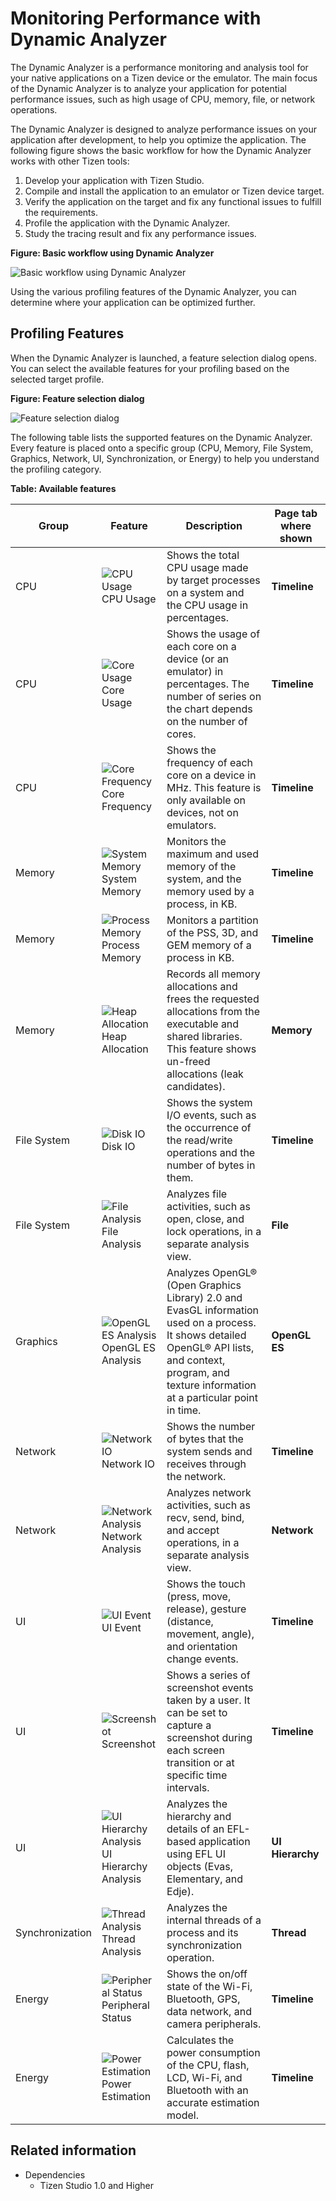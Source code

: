 # Monitoring Performance with Dynamic Analyzer

The Dynamic Analyzer is a performance monitoring and analysis tool for your native applications on a Tizen device or the emulator. The main focus of the Dynamic Analyzer is to analyze your application for potential performance issues, such as high usage of CPU, memory, file, or network operations.

The Dynamic Analyzer is designed to analyze performance issues on your application after development, to help you optimize the application. The following figure shows the basic workflow for how the Dynamic Analyzer works with other Tizen tools:

1. Develop your application with Tizen Studio.
2. Compile and install the application to an emulator or Tizen device target.
3. Verify the application on the target and fix any functional issues to fulfill the requirements.
4. Profile the application with the Dynamic Analyzer.
5. Study the tracing result and fix any performance issues.

**Figure: Basic workflow using Dynamic Analyzer**

![Basic workflow using Dynamic Analyzer](./media/dynamic_analyzer_basic_workflow.png)

Using the various profiling features of the Dynamic Analyzer, you can determine where your application can be optimized further.

## Profiling Features

When the Dynamic Analyzer is launched, a feature selection dialog opens. You can select the available features for your profiling based on the selected target profile.

**Figure: Feature selection dialog**

![Feature selection dialog](./media/dynamic_analyzer_feature_selection.png)

The following table lists the supported features on the Dynamic Analyzer. Every feature is placed onto a specific group (CPU, Memory, File System, Graphics, Network, UI, Synchronization, or Energy) to help you understand the profiling category.

**Table: Available features**

| Group           | Feature                                  | Description                              | Page tab where shown |
|-----------------|------------------------------------------|------------------------------------------|----------------------|
| CPU             | ![CPU Usage](./media/dynamic_analyzer_cpu_usage.png) <br>CPU Usage | Shows the total CPU usage made by target processes on a system and the CPU usage in percentages. | **Timeline** |
| CPU             | ![Core Usage](./media/dynamic_analyzer_core_usage.png) <br>Core Usage | Shows the usage of each core on a device (or an emulator) in percentages. The number of series on the chart depends on the number of cores. | **Timeline** |
| CPU             | ![Core Frequency](./media/dynamic_analyzer_core_frequency.png) <br>Core Frequency | Shows the frequency of each core on a device in MHz. This feature is only available on devices, not on emulators. | **Timeline** |
| Memory          | ![System Memory](./media/dynamic_analyzer_system_memory.png) <br>System Memory | Monitors the maximum and used memory of the system, and the memory used by a process, in KB. | **Timeline** |
| Memory          | ![Process Memory](./media/dynamic_analyzer_process_memory.png) <br>Process Memory | Monitors a partition of the PSS, 3D, and GEM memory of a process in KB. | **Timeline** |
| Memory          | ![Heap Allocation](./media/dynamic_analyzer_heap_allocation.png) <br>Heap Allocation | Records all memory allocations and frees the requested allocations from the executable and shared libraries. This feature shows un-freed allocations (leak candidates). | **Memory** |
| File System     | ![Disk IO](./media/dynamic_analyzer_disk_io.png) <br>Disk IO | Shows the system I/O events, such as the occurrence of the read/write operations and the number of bytes in them. | **Timeline** |
| File System     | ![File Analysis](./media/dynamic_analyzer_file_analysis.png) <br>File Analysis | Analyzes file activities, such as open, close, and lock operations, in a separate analysis view. | **File** |
| Graphics        | ![OpenGL ES Analysis](./media/dynamic_analyzer_opengl.png) <br>OpenGL ES Analysis | Analyzes OpenGL&reg; (Open Graphics Library) 2.0 and EvasGL information used on a process. It shows detailed OpenGL&reg; API lists, and context, program, and texture information at a particular point in time. | **OpenGL ES** |
| Network         | ![Network IO](./media/dynamic_analyzer_network_io.png) <br>Network IO | Shows the number of bytes that the system sends and receives through the network. | **Timeline** |
| Network         | ![Network Analysis](./media/dynamic_analyzer_network_analysis.png) <br>Network Analysis | Analyzes network activities, such as recv, send, bind, and accept operations, in a separate analysis view. | **Network** |
| UI              | ![UI Event](./media/dynamic_analyzer_UI_event.png) <br>UI Event | Shows the touch (press, move, release), gesture (distance, movement, angle), and orientation change events. | **Timeline** |
| UI              | ![Screenshot](./media/dynamic_analyzer_screenshot.png) <br>Screenshot | Shows a series of screenshot events taken by a user. It can be set to capture a screenshot during each screen transition or at specific time intervals. | **Timeline** |
| UI                | ![UI Hierarchy Analysis](./media/dynamic_analyzer_UI_hierarchy.png) <br>UI Hierarchy Analysis | Analyzes the hierarchy and details of an EFL-based application using EFL UI objects (Evas, Elementary, and Edje). | **UI Hierarchy** |
| Synchronization | ![Thread Analysis](./media/dynamic_analyzer_thread_analysis.png) <br>Thread Analysis | Analyzes the internal threads of a process and its synchronization operation. | **Thread** |
| Energy          | ![Peripheral Status](./media/dynamic_analyzer_peripheral_status.png) <br>Peripheral Status | Shows the on/off state of the Wi-Fi, Bluetooth, GPS, data network, and camera peripherals. | **Timeline** |
| Energy          | ![Power Estimation](./media/dynamic_analyzer_power_estimation.png) <br>Power Estimation | Calculates the power consumption of the CPU, flash, LCD, Wi-Fi, and Bluetooth with an accurate estimation model. | **Timeline** |

## Related information
* Dependencies
  - Tizen Studio 1.0 and Higher
